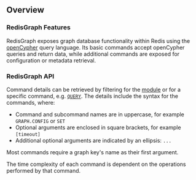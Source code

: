 
## Overview

### RedisGraph Features

RedisGraph exposes graph database functionality within Redis using the [openCypher](https://opencypher.org/) query language. Its basic commands accept openCypher queries and return data, while additional commands are exposed for configuration or metadata retrieval.

### RedisGraph API

Command details can be retrieved by filtering for the [module](/commands/?group=redisgraph) or for a specific command, e.g. [`QUERY`](/commands/?group=redisgraph&name=graph.query).
The details include the syntax for the commands, where:

*   Command and subcommand names are in uppercase, for example `GRAPH.CONFIG` or `SET`
*   Optional arguments are enclosed in square brackets, for example `[timeout]`
*   Additional optional arguments are indicated by an ellipsis: `...`

Most commands require a graph key's name as their first argument.

The time complexity of each command is dependent on the operations performed by that command.